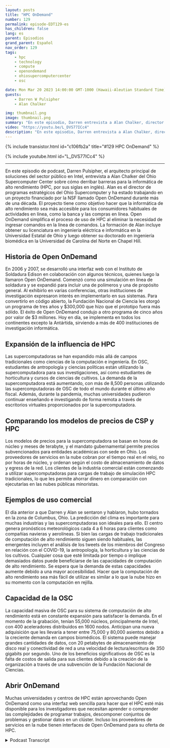 ```yaml
---
layout: posts
title: "HPC OnDemand"
number: 129
permalink: episode-EDT129-es
has_children: false
lang: es
parent: Episodios
grand_parent: Español
nav_order: 129
tags:
    - hpc
    - technology
    - compute
    - openondemand
    - ohiosupercomputercenter
    - osc

date: Mon Mar 20 2023 14:00:00 GMT-1000 (Hawaii-Aleutian Standard Time)
guests:
    - Darren W Pulsipher
    - Alan Chalker

img: thumbnail.png
image: thumbnail.png
summary: "En este episodio, Darren entrevista a Alan Chalker, director del programa estratégico en el Centro de Supercomputación de Ohio, sobre Open OnDemand para clústeres de HPC en todo el mundo."
video: "https://youtu.be/L_DVS77ICc4"
description: "En este episodio, Darren entrevista a Alan Chalker, director del programa estratégico en el Centro de Supercomputación de Ohio, sobre Open OnDemand para clústeres de HPC en todo el mundo."
---
```


<div>
{% include transistor.html id="c106fb2a" title="#129 HPC OnDemand" %}

{% include youtube.html id="L_DVS77ICc4" %}
</div>

---

En este episodio de podcast, Darren Pulsipher, el arquitecto principal de soluciones del sector público en Intel, entrevista a Alan Chalker del Ohio Supercomputer Center sobre cómo derribar barreras para la informática de alto rendimiento (HPC, por sus siglas en inglés). Alan es el director de programas estratégicos del Ohio Supercomputer y ha estado trabajando en un proyecto financiado por la NSF llamado Open OnDemand durante más de una década. El proyecto tiene como objetivo hacer que la informática de alto rendimiento sea más accesible para los consumidores habituales de actividades en línea, como la banca y las compras en línea. Open OnDemand simplifica el proceso de uso de HPC al eliminar la necesidad de ingresar comandos en la línea de comandos. La formación de Alan incluye obtener su licenciatura en ingeniería eléctrica e informática en la Universidad Estatal de Ohio y luego obtener su doctorado en ingeniería biomédica en la Universidad de Carolina del Norte en Chapel Hill.

## Historia de Open OnDemand

En 2006 y 2007, se desarrolló una interfaz web con el Instituto de Soldadura Edison en colaboración con algunos técnicos, quienes luego la llamaron Open OnDemand. Comenzó como una simulación en línea de soldadura y se expandió para incluir una de polímeros y una de propósito general. Al exhibirlo en varias conferencias, otras instituciones de investigación expresaron interés en implementarlo en sus sistemas. Para convertirlo en código abierto, la Fundación Nacional de Ciencia les otorgó un programa de tres años y $300,000 que hizo que el prototipo fuera más sólido. El éxito de Open OnDemand condujo a otro programa de cinco años por valor de $3 millones. Hoy en día, se implementa en todos los continentes excepto la Antártida, sirviendo a más de 400 instituciones de investigación informática.

## Expansión de la influencia de HPC

Las supercomputadoras se han expandido más allá de campos tradicionales como ciencias de la computación e ingeniería. En OSC, estudiantes de antropología y ciencias políticas están utilizando la supercomputadora para sus investigaciones, así como estudiantes de horticultura y cursos de ciencias de cultivos. La demanda de la supercomputadora está aumentando, con más de 8,500 personas utilizando las supercomputadoras de OSC de todo el mundo durante el último año fiscal. Además, durante la pandemia, muchas universidades pudieron continuar enseñando e investigando de forma remota a través de escritorios virtuales proporcionados por la supercomputadora.

## Comparando los modelos de precios de CSP y HPC

Los modelos de precios para la supercomputadora se basan en horas de núcleo y meses de terabyte, y el mandato gubernamental permite precios subvencionados para entidades académicas con sede en Ohio. Los proveedores de servicios en la nube cobran por el tiempo real en el reloj, no por horas de núcleo, y ordenan según el costo de almacenamiento de datos y egress de la red. Los clientes de la industria comercial están comenzando a utilizar supercomputadoras para cargas de trabajo de simulación HPC tradicionales, lo que les permite ahorrar dinero en comparación con ejecutarlas en las nubes públicas minoristas.

## Ejemplos de uso comercial

El día anterior a que Darren y Alan se sentaron y hablaron, hubo tornados en la zona de Columbus, Ohio. La predicción del clima es importante para muchas industrias y las supercomputadoras son ideales para ello. El centro genera pronósticos meteorológicos cada 4 a 6 horas para clientes como compañías navieras y aerolíneas. Si bien las cargas de trabajo tradicionales de computación de alto rendimiento siguen siendo habituales, las emergentes incluyen el análisis de los tweets de los miembros del Congreso en relación con el COVID-19, la antropología, la horticultura y las ciencias de los cultivos. Cualquier cosa que esté limitada por tiempo o implique demasiados datos puede beneficiarse de las capacidades de computación de alto rendimiento. Se espera que la demanda de estas capacidades aumente debido a una mayor accesibilidad. Hacer que la computación de alto rendimiento sea más fácil de utilizar es similar a lo que la nube hizo en su momento con la computación en rejilla.

## Capacidad de la OSC

La capacidad masiva de OSC para su sistema de computación de alto rendimiento está en constante expansión para satisfacer la demanda. En el momento de la grabación, tenían 55,000 núcleos, principalmente de Intel, con 400 aceleradores distribuidos en 1600 nodos. Anticipan una nueva adquisición que les llevaría a tener entre 75,000 y 80,000 asientos debido a la creciente demanda en campos biomédicos. El sistema puede manejar grandes cantidades de datos, con 20 petabytes de almacenamiento de disco real y conectividad de red a una velocidad de lectura/escritura de 350 gigabits por segundo. Uno de los beneficios significativos de OSC es la falta de costos de salida para sus clientes debido a la creación de la organización a través de una subvención de la Fundación Nacional de Ciencias.

## Abrir OnDemand

Muchas universidades y centros de HPC están aprovechando Open OnDemand como una interfaz web sencilla para hacer que el HPC esté más disponible para los investigadores que necesitan aprender o comprender las complejidades de programar trabajos, descomponer conjuntos de problemas y gestionar datos en un clúster. Incluso los proveedores de servicios en la nube tienen interfaces de Open OnDemand para su oferta de HPC.



<details>
<summary> Podcast Transcript </summary>

<p></p>

</details>
